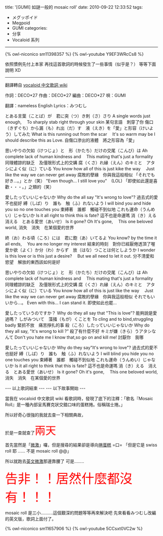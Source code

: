 title: '[GUMI] 如謎一般的 mosaic roll'
date: 2010-09-22 12:33:52
tags:
- メグッポイド
- Megpoid
- GUMI
categories:
- 分享
- Vocaloid 系列
---

{% owl-niconico sm11398357 %}
{% owl-youtube Y9EF3WRcCs8 %}

依照慣例先付上本家
再找這首歌詞的時候發生了一些事情（似乎是？）
等等下面說明 XD

<!-- more -->

----

翻譯轉自 [vocaloid 中文歌詞 wiki](http://www9.atwiki.jp/vocaloidchly/pages/2514.html)

作詞：DECO\*27
作曲：DECO\*27
編曲：DECO\*27
唄：GUMI

翻譯：nameless
English Lyrics：みつむし

とある言葉（ことば）が　君に突（つ）き刺（さ）さり
A single words just enough,　 To sharply stab right through your skin
某句言語　刺穿了你
傷口（きずぐち）から漏（も）れ出（だ）す　液（えき）を「愛」と形容（けいよう）してみた
What is this running out from the scar　 It's so warm may be I should describe this as Love.
自傷口滲出的液體　將之形容為「愛」

思いやりの欠如（けつじょ）と　形（かたち）だけの交尾（こんび）は
Ah complete lack of human kindness and　 This mating that's just a formality
同理體諒的缺乏　及僅限形式上的交媾
腐（くさ）れ縁（えん）のキミと　アタシによく似（に）ている
You know how all of this is just kike the way　 Just like the way we can never get away
腐敗的孽緣　你與我這般相似
「それでも好き…。」とか（笑）
"Even though... I still love you"　(LOL)
「即使如此還是喜歡・・・。」之類的（笑）

愛したっていいじゃないか
Why do the all say "It's wrong to love"?
過去式的愛不也挺好
縛（しば）り　誰も　触（ふ）れないよう
I will bind you and hide you so no one touches you
束縛著　誰都　觸碰不到似地
これも運命（うんめい）じゃないか
Is it all right to think this is fate?
這不也是命運嗎
消（き）える　消える　とある愛世（あいせ）
Is it gone? Oh It's gone,　 This one beloved world,
消失　消失　在某個愛的世界

終（お）わる頃（ころ）には　君に飽（あ）いてるよ
You know? by the time it all ends,　 You are no longer my interest
結束的時刻　對你已經厭倦透頂了喔
愛か欲（よく）か分（わ）からず　放（はな）つことは何としようか
I wonder is this love or is this just a desire?　 But we all need to let it out.
分不清愛和慾望　解放的東西該如何是好

思いやりの欠如（けつじょ）と　形（かたち）だけの交尾（こんび）は
Ah complete lack of human kindness and　 This mating that's just a formality
同理體諒的缺乏　及僅限形式上的交媾
腐（くさ）れ縁（えん）のキミと　アタシによく似（に）ている
You know how all of this is just like the way　 Just like the way we can never get away
腐敗的孽緣　你與我這般相似
それでもいいから…。
Even with this... I can stand it.
即使如此也罷…

愛したっていうのですか？
Why do they all say that "This is love"?
能夠說是愛過嗎？
しがみついて　藻掻（もが）くことを
To cling and to bind,struggling badly
緊抓不放　痛苦掙扎的事
殺（ころ）したっていいじゃないか
Why do they all say, "It's wrong to kill ?”
殺了有什麼不好
キミが嫌（きら）うアタシなんて
Don't you hate me I know that,so go on and kill me!
討厭你　我哪

愛したっていいじゃないか
Why do they say"It's wrong to love"?
過去式的愛不也挺好
縛（しば）り　誰も　触（ふ）れないよう
I will blind you hide you no one touches you
束縛著　誰都　觸碰不到似地
これも運命（うんめい）じゃないか
Is it all right to think that this is fate?
這不也是命運嗎
消（き）える　消える　とある愛世（あいせ）
Is it gone? Oh it's gone,　 This one beloved world,
消失　消失　在某個愛的世界


--- 以上歌詞結束 ---
--- 以下故事開始 ---

當我在 vocaloid 中文歌詞 wiki 看歌詞時，發現了底下的注釋：「歌名『Mosaic Roll』是一種內部呈馬賽克狀交錯口味的蛋糕捲。俗稱瑞士捲。」

所以好奇心很強的我就去查一下相關典故，

於是一查就查了<span style="font-size: 250%; color: red;">兩天</span>

首先當然是「[微激](https://zh.wikipedia.org/zh-tw)」囉，但是搜尋的結果卻是導向[捲蛋糕](https://zh.wikipedia.org/zh-tw/瑞士卷) =口=
「但是它是 swiss roll 耶 ...... 不是 mosaic roll @@」

所以就跑去[英文微激](https://en.wikipedia.org/wiki/Main_Page)那邊靠腰了
可是........

<span style="font-size: 300%; color: red;">告非！！居然什麼都沒有！！！</span>

mosaic roll 是三小..........這個艱深的問題等等再來解決吧
先來看看みつむし改編的英文版，歌詞上面付了。

{% owl-niconico sm11657906 %}
{% owl-youtube 5CCsxt0VC2w %}